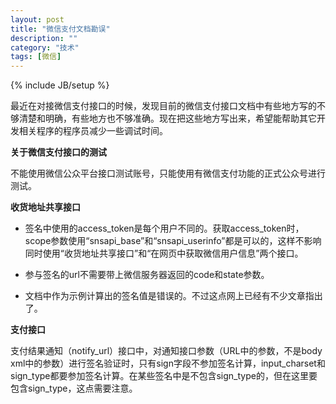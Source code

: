 ```yaml
---
layout: post
title: "微信支付文档勘误"
description: ""
category: "技术"
tags: [微信]
---
```

{% include JB/setup %}

最近在对接微信支付接口的时候，发现目前的微信支付接口文档中有些地方写的不够清楚和明确，有些地方也不够准确。现在把这些地方写出来，希望能帮助其它开发相关程序的程序员减少一些调试时间。

**关于微信支付接口的测试**

不能使用微信公众平台接口测试账号，只能使用有微信支付功能的正式公众号进行测试。

**收货地址共享接口**

+ 签名中使用的access_token是每个用户不同的。获取access_token时，scope参数使用“snsapi_base”和“snsapi_userinfo”都是可以的，这样不影响同时使用“收货地址共享接口”和“在网页中获取微信用户信息”两个接口。

+ 参与签名的url不需要带上微信服务器返回的code和state参数。

+ 文档中作为示例计算出的签名值是错误的。不过这点网上已经有不少文章指出了。

**支付接口**

支付结果通知（notify_url）接口中，对通知接口参数（URL中的参数，不是body xml中的参数）进行签名验证时，只有sign字段不参加签名计算，input_charset和sign_type都要参加签名计算。在某些签名中是不包含sign_type的，但在这里要包含sign_type，这点需要注意。


